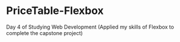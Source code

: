 # PriceTable-Flexbox
Day 4 of Studying Web Development (Applied my skills of Flexbox to complete the capstone project)
